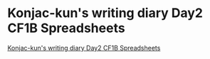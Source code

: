 # Konjac-kun's writing diary Day2 CF1B Spreadsheets
[Konjac-kun's writing diary Day2 CF1B Spreadsheets](https://aiwithcloud.com/2022/09/16/konjac_kuns_writing_diary_day2_cf1b_spreadsheets/)